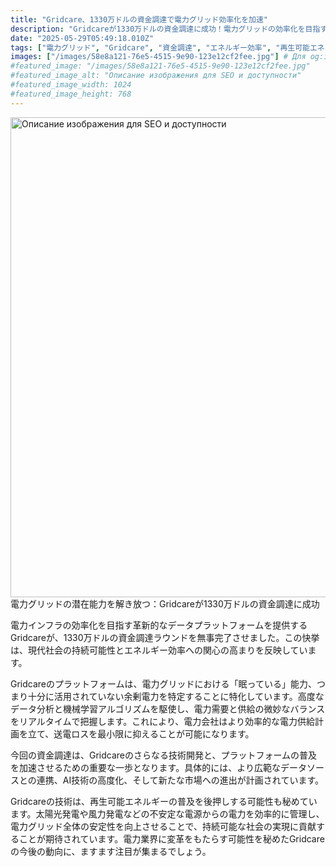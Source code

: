 ```yaml
---
title: "Gridcare、1330万ドルの資金調達で電力グリッド効率化を加速"
description: "Gridcareが1330万ドルの資金調達に成功！電力グリッドの効率化を目指すデータプラットフォームが、余剰電力の活用や再生可能エネルギー普及を加速。今後の動向に注目！"
date: "2025-05-29T05:49:18.010Z"
tags: ["電力グリッド", "Gridcare", "資金調達", "エネルギー効率", "再生可能エネルギー"]
images: ["/images/58e8a121-76e5-4515-9e90-123e12cf2fee.jpg"] # Для og:image
#featured_image: "/images/58e8a121-76e5-4515-9e90-123e12cf2fee.jpg"
#featured_image_alt: "Описание изображения для SEO и доступности"
#featured_image_width: 1024
#featured_image_height: 768
---
```

<img src="/images/58e8a121-76e5-4515-9e90-123e12cf2fee.jpg" alt="Описание изображения для SEO и доступности" width="1024" height="768">
電力グリッドの潜在能力を解き放つ：Gridcareが1330万ドルの資金調達に成功

電力インフラの効率化を目指す革新的なデータプラットフォームを提供するGridcareが、1330万ドルの資金調達ラウンドを無事完了させました。この快挙は、現代社会の持続可能性とエネルギー効率への関心の高まりを反映しています。

Gridcareのプラットフォームは、電力グリッドにおける「眠っている」能力、つまり十分に活用されていない余剰電力を特定することに特化しています。高度なデータ分析と機械学習アルゴリズムを駆使し、電力需要と供給の微妙なバランスをリアルタイムで把握します。これにより、電力会社はより効率的な電力供給計画を立て、送電ロスを最小限に抑えることが可能になります。

今回の資金調達は、Gridcareのさらなる技術開発と、プラットフォームの普及を加速させるための重要な一歩となります。具体的には、より広範なデータソースとの連携、AI技術の高度化、そして新たな市場への進出が計画されています。

Gridcareの技術は、再生可能エネルギーの普及を後押しする可能性も秘めています。太陽光発電や風力発電などの不安定な電源からの電力を効率的に管理し、電力グリッド全体の安定性を向上させることで、持続可能な社会の実現に貢献することが期待されています。電力業界に変革をもたらす可能性を秘めたGridcareの今後の動向に、ますます注目が集まるでしょう。
